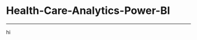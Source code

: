 # Health-Care-Analytics-Power-BI
______________________________________________________________________________________________________________________________________________________________________________________________
hi
